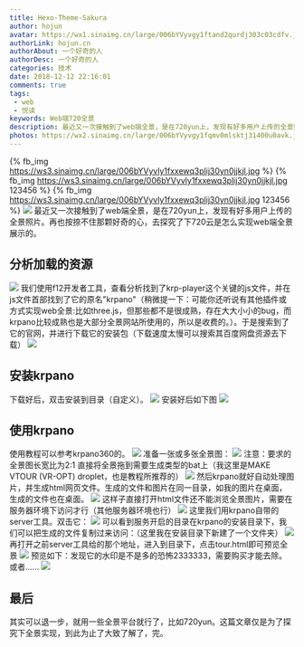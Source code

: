 ```yaml
---
title: Hexo-Theme-Sakura
author: hojun
avatar: https://wx1.sinaimg.cn/large/006bYVyvgy1ftand2qurdj303c03cdfv.jpg
authorLink: hojun.cn
authorAbout: 一个好奇的人
authorDesc: 一个好奇的人
categories: 技术
date: 2018-12-12 22:16:01
comments: true
tags: 
 - web
 - 悦读
keywords: Web端720全景
description: 最近又一次接触到了web端全景，是在720yun上，发现有好多用户上传的全景照片。再也按捺不住那颗好奇的心，去探究了下720云是怎么实现web端全景展示的。
photos: https://wx2.sinaimg.cn/large/006bYVyvgy1fqmv0mlsktj31400u0avk.jpg
---
```

{% fb_img https://ws3.sinaimg.cn/large/006bYVyvly1fxxewq3plij30yn0jjkjl.jpg %}
{% fb_img https://ws3.sinaimg.cn/large/006bYVyvly1fxxewq3plij30yn0jjkjl.jpg 123456 %}
{% fb_img https://ws3.sinaimg.cn/large/006bYVyvly1fxxewq3plij30yn0jjkjl.jpg 123456 %}
![](https://ws3.sinaimg.cn/large/006bYVyvly1fxxewq3plij30yn0jjkjl.jpg)
最近又一次接触到了web端全景，是在720yun上，发现有好多用户上传的全景照片。再也按捺不住那颗好奇的心，去探究了下720云是怎么实现web端全景展示的。

## 分析加载的资源
![](https://ws3.sinaimg.cn/large/006bYVyvly1fxxfmcxo7qj30y50idquk.jpg)
我们使用f12开发者工具，查看分析找到了krp-player这个关键的js文件，并在js文件首部找到了它的原名"krpano"（稍微提一下：可能你还听说有其他插件或方式实现web全景:比如three.js，但那些都不是很成熟，存在大大小小的bug，而krpano比较成熟也是大部分全景网站所使用的，所以是收费的。）。于是搜索到了它的官网，并进行下载它的安装包（下载速度太慢可以搜索其百度网盘资源去下载）
![](https://ws4.sinaimg.cn/large/006bYVyvly1fxxfs6y2p3j30ya0jkdvo.jpg)

## 安装krpano

下载好后，双击安装到目录（自定义）。
![](https://ws3.sinaimg.cn/large/006bYVyvly1fxxfxam5wnj30je0ai415.jpg)
安装好后如下图
![](https://ws2.sinaimg.cn/large/006bYVyvly1fxxg9jj5qhj30jh0cejzv.jpg)
## 使用krpano

使用教程可以参考krpano360的。
![](https://wx2.sinaimg.cn/large/006bYVyvly1fxxgaq43fxj30yg0jle2c.jpg)
准备一张或多张全景图：
![](https://ws4.sinaimg.cn/large/006bYVyvly1fxxgchpzo7j30ku0g8wqa.jpg)
注意：要求的全景图长宽比为2:1
直接将全景拖到需要生成类型的bat上（我这里是MAKE VTOUR (VR-OPT) droplet，也是教程所推荐的）
![](https://wx2.sinaimg.cn/large/006bYVyvly1fxxgh02tsuj30ow0czape.jpg)
然后krpano就好自动处理图片，并生成html网页文件。生成的文件和图片在同一目录，如我的图片在桌面，生成的文件也在桌面。
![](https://wx3.sinaimg.cn/large/006bYVyvly1fxxgho6jw9j30pr0dgq6r.jpg)
这样子直接打开html文件还不能浏览全景图片，需要在服务器环境下访问才行（其他服务器环境也行）
![](https://ws2.sinaimg.cn/large/006bYVyvly1fxxglnscr9j30jx0arwgk.jpg)
这里我们用krpano自带的server工具。双击它：
![](https://ws1.sinaimg.cn/large/006bYVyvly1fxxgmkzy46j30jx0dvn5o.jpg)
可以看到服务开启的目录在krpano的安装目录下，我们可以把生成的文件复制过来访问：（这里我在安装目录下新建了一个文件夹）
![](https://ws3.sinaimg.cn/large/006bYVyvly1fxxgp6lkh2j30iu08at9k.jpg)
再打开之前server工具给的那个地址，进入到目录下，点击tour.html即可预览全景
![](https://wx4.sinaimg.cn/large/006bYVyvly1fxxgqim1lvj30na0h042s.jpg)
预览如下：发现它的水印是不是多的恐怖2333333，需要购买才能去除。或者......
![](https://ws2.sinaimg.cn/large/006bYVyvly1fxxgstd1gyj30ye0jhb29.jpg)

## 最后

其实可以退一步，就用一些全景平台就行了，比如720yun。这篇文章仅是为了探究下全景实现，到此为止了大致了解了，完。